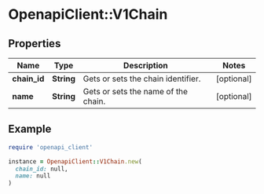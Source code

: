 # OpenapiClient::V1Chain

## Properties

| Name | Type | Description | Notes |
| ---- | ---- | ----------- | ----- |
| **chain_id** | **String** | Gets or sets the chain identifier. | [optional] |
| **name** | **String** | Gets or sets the name of the chain. | [optional] |

## Example

```ruby
require 'openapi_client'

instance = OpenapiClient::V1Chain.new(
  chain_id: null,
  name: null
)
```


